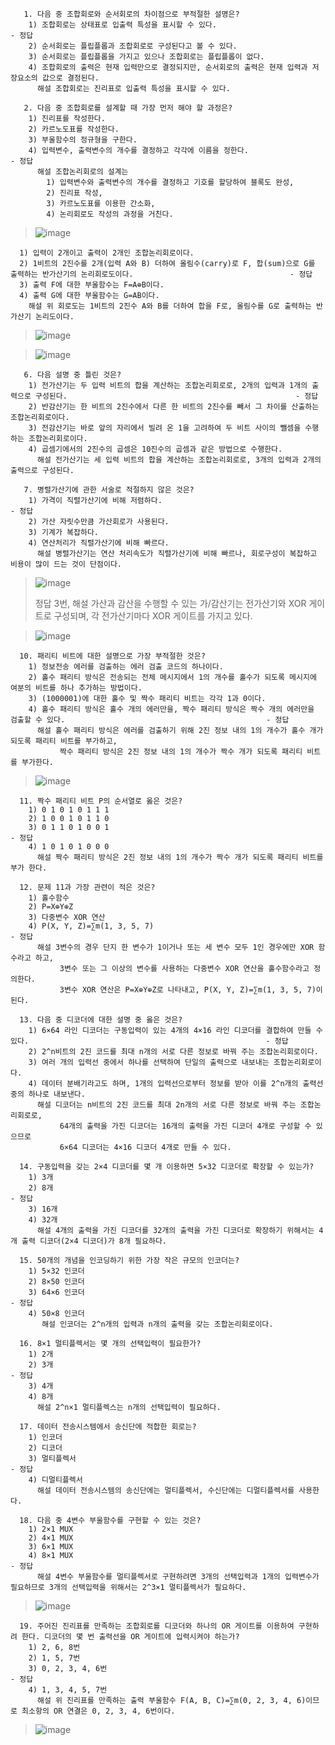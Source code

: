 ```
   1. 다음 중 조합회로와 순서회로의 차이점으로 부적절한 설명은?
    1) 조합회로는 상태표로 입출력 특성을 표시할 수 있다.                                                                                         - 정답
    2) 순서회로는 플립플롭과 조합회로로 구성된다고 볼 수 있다.
    3) 순서회로는 플립플롭을 가지고 있으나 조합회로는 플립플롭이 없다.
    4) 조합회로의 출력은 현재 입력만으로 결정되지만, 순서회로의 출력은 현재 입력과 저장요소의 값으로 결정된다.
      해설 조합회로는 진리표로 입출력 특성을 표시할 수 있다.
```

```
   2. 다음 중 조합회로를 설계할 때 가장 먼저 해야 할 과정은?
    1) 진리표를 작성한다. 
    2) 카르노도표를 작성한다. 
    3) 부울함수의 정규형을 구한다.
    4) 입력변수, 출력변수의 개수를 결정하고 각각에 이름을 정한다.                                                                                   - 정답
      해설 조합논리회로의 설계는 
        1) 입력변수와 출력변수의 개수를 결정하고 기호를 할당하여 블록도 완성, 
        2) 진리표 작성, 
        3) 카르노도표를 이용한 간소화, 
        4) 논리회로도 작성의 과정을 거친다.
```

> ![image](https://user-images.githubusercontent.com/17442343/171902350-6eb1405b-d128-41a5-a1c2-b30ad44170b8.png)
```
  1) 입력이 2개이고 출력이 2개인 조합논리회로이다.
  2) 1비트의 2진수를 2개(입력 A와 B) 더하여 올림수(carry)로 F, 합(sum)으로 G를 출력하는 반가산기의 논리회로도이다.                                   - 정답
  3) 출력 F에 대한 부울함수는 F=A⊕B이다.
  4) 출력 G에 대한 부울함수는 G=AB이다.
    해설 위 회로도는 1비트의 2진수 A와 B를 더하여 합을 F로, 올림수를 G로 출력하는 반가산기 논리도이다.
```

> ![image](https://user-images.githubusercontent.com/17442343/171902927-a6a9eebd-68d8-4748-82a3-80fc7b2b9d11.png)

> ![image](https://user-images.githubusercontent.com/17442343/171902962-de4913c2-9549-4df2-8773-d786912325c4.png)

```
   6. 다음 설명 중 틀린 것은?
    1) 전가산기는 두 입력 비트의 합을 계산하는 조합논리회로로, 2개의 입력과 1개의 출력으로 구성된다.                                                   - 정답
    2) 반감산기는 한 비트의 2진수에서 다른 한 비트의 2진수를 빼서 그 차이를 산출하는 조합논리회로이다.
    3) 전감산기는 바로 앞의 자리에서 빌려 온 1을 고려하여 두 비트 사이의 뺄셈을 수행하는 조합논리회로이다.
    4) 곱셈기에서의 2진수의 곱셈은 10진수의 곱셈과 같은 방법으로 수행한다.
      해설 전가산기는 세 입력 비트의 합을 계산하는 조합논리회로로, 3개의 입력과 2개의 출력으로 구성된다.
```

```
   7. 병렬가산기에 관한 서술로 적절하지 않은 것은?
    1) 가격이 직렬가산기에 비해 저렴하다.                                                                                                    - 정답
    2) 가산 자릿수만큼 가산회로가 사용된다.
    3) 기계가 복잡하다.
    4) 연산처리가 직렬가산기에 비해 빠르다.
      해설 병렬가산기는 연산 처리속도가 직렬가산기에 비해 빠르나, 회로구성이 복잡하고 비용이 많이 드는 것이 단점이다.
```

> ![image](https://user-images.githubusercontent.com/17442343/171903532-e06b81ac-4de7-4620-ad3d-c9b89f1a4702.png)
>
> 정답 3번, 해설 가산과 감산을 수행할 수 있는 가/감산기는 전가산기와 XOR 게이트로 구성되며, 각 전가산기마다 XOR 게이트를 가지고 있다.

> ![image](https://user-images.githubusercontent.com/17442343/171903826-70b9bae9-3b80-489c-a532-0c29b3883a2e.png)

```
  10. 패리티 비트에 대한 설명으로 가장 부적절한 것은?
    1) 정보전송 에러를 검출하는 에러 검출 코드의 하나이다. 
    2) 홀수 패리티 방식은 전송되는 전체 메시지에서 1의 개수를 홀수가 되도록 메시지에 여분의 비트를 하나 추가하는 방법이다. 
    3) (1000001)에 대한 홀수 및 짝수 패리티 비트는 각각 1과 0이다.
    4) 홀수 패리티 방식은 홀수 개의 에러만을, 짝수 패리티 방식은 짝수 개의 에러만을 검출할 수 있다.                                             - 정답
      해설 홀수 패리티 방식은 에러를 검출하기 위해 2진 정보 내의 1의 개수가 홀수 개가 되도록 패리티 비트를 부가하고, 
           짝수 패리티 방식은 2진 정보 내의 1의 개수가 짝수 개가 되도록 패리티 비트를 부가한다. 
```

> ![image](https://user-images.githubusercontent.com/17442343/171904296-24dbeb48-6482-418e-8965-ab5e1463c38c.png)
```
  11. 짝수 패리티 비트 P의 순서열로 옳은 것은? 
    1) 0 1 0 1 0 1 1 1 
    2) 1 0 0 1 0 1 1 0
    3) 0 1 1 0 1 0 0 1                                                                                                                - 정답
    4) 1 0 1 0 1 0 0 0
      해설 짝수 패리티 방식은 2진 정보 내의 1의 개수가 짝수 개가 되도록 패리티 비트를 부가 한다.
```

```
  12. 문제 11과 가장 관련이 적은 것은? 
    1) 홀수함수  
    2) P=X⊕Y⊕Z
    3) 다중변수 XOR 연산  
    4) P(X, Y, Z)=∑m(1, 3, 5, 7)                                                                                                  - 정답
      해설 3변수의 경우 단지 한 변수가 1이거나 또는 세 변수 모두 1인 경우에만 XOR 함수라고 하고, 
           3변수 또는 그 이상의 변수를 사용하는 다중변수 XOR 연산을 홀수함수라고 정의한다. 
           3변수 XOR 연산은 P=X⊕Y⊕Z로 나타내고, P(X, Y, Z)=∑m(1, 3, 5, 7)이 된다.
```

```
  13. 다음 중 디코더에 대한 설명 중 옳은 것은?
    1) 6×64 라인 디코더는 구동입력이 있는 4개의 4×16 라인 디코더를 결합하여 만들 수 있다.                                                     - 정답
    2) 2^n비트의 2진 코드를 최대 n개의 서로 다른 정보로 바꿔 주는 조합논리회로이다.
    3) 여러 개의 입력선 중에서 하나를 선택하여 단일의 출력으로 내보내는 조합논리회로이다.
    4) 데이터 분배기라고도 하며, 1개의 입력선으로부터 정보를 받아 이를 2^n개의 출력선 중의 하나로 내보낸다. 
      해설 디코더는 n비트의 2진 코드를 최대 2n개의 서로 다른 정보로 바꿔 주는 조합논리회로로, 
           64개의 출력을 가진 디코더는 16개의 출력을 가진 디코더 4개로 구성할 수 있으므로 
           6×64 디코더는 4×16 디코더 4개로 만들 수 있다.
```

```
  14. 구동입력을 갖는 2×4 디코더를 몇 개 이용하면 5×32 디코더로 확장할 수 있는가?
    1) 3개 
    2) 8개                                                                                                 - 정답
    3) 16개 
    4) 32개
      해설 4개의 출력을 가진 디코더를 32개의 출력을 가진 디코더로 확장하기 위해서는 4개 출력 디코더(2×4 디코더)가 8개 필요하다. 
```

```
  15. 50개의 개념을 인코딩하기 위한 가장 작은 규모의 인코더는?
    1) 5×32 인코더 
    2) 8×50 인코더
    3) 64×6 인코더                                                                                           - 정답
    4) 50×8 인코더
       해설 인코더는 2^n개의 입력과 n개의 출력을 갖는 조합논리회로이다.
```

```
  16. 8×1 멀티플렉서는 몇 개의 선택입력이 필요한가? 
    1) 2개 
    2) 3개                                                                                 - 정답
    3) 4개  
    4) 8개 
      해설 2^n×1 멀티플렉스는 n개의 선택입력이 필요하다. 
```

```
  17. 데이터 전송시스템에서 송신단에 적합한 회로는?
    1) 인코더 
    2) 디코더
    3) 멀티플렉서                                                                          - 정답
    4) 디멀티플렉서
      해설 데이터 전송시스템의 송신단에는 멀티플렉서, 수신단에는 디멀티플렉서를 사용한다.
```

```
  18. 다음 중 4변수 부울함수를 구현할 수 있는 것은? 
    1) 2×1 MUX  
    2) 4×1 MUX 
    3) 6×1 MUX  
    4) 8×1 MUX                                                              - 정답
      해설 4변수 부울함수를 멀티플렉서로 구현하려면 3개의 선택입력과 1개의 입력변수가 필요하므로 3개의 선택입력을 위해서는 2^3×1 멀티플렉서가 필요하다.
```

> ![image](https://user-images.githubusercontent.com/17442343/171915287-98cc3d00-527e-4c5b-9998-b37720b9af7a.png)


```
  19. 주어진 진리표를 만족하는 조합회로를 디코더와 하나의 OR 게이트를 이용하여 구현하려 한다. 디코더의 몇 번 출력선을 OR 게이트에 입력시켜야 하는가?
    1) 2, 6, 8번  
    2) 1, 5, 7번
    3) 0, 2, 3, 4, 6번                                                                                           - 정답
    4) 1, 3, 4, 5, 7번
      해설 위 진리표를 만족하는 출력 부울함수 F(A, B, C)=∑m(0, 2, 3, 4, 6)이므로 최소항의 OR 연결은 0, 2, 3, 4, 6번이다.
```

> ![image](https://user-images.githubusercontent.com/17442343/171915516-6e6fc5dc-3430-4fed-b040-203a2403e1d7.png)

```
  
```









